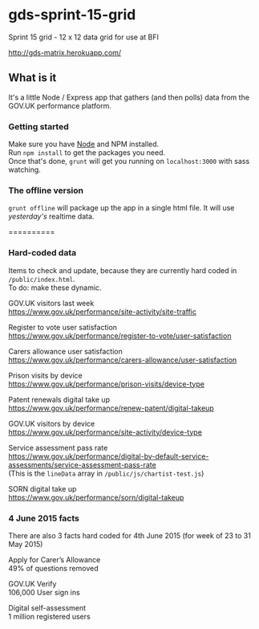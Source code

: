 # gds-sprint-15-grid
Sprint 15 grid - 12 x 12 data grid for use at BFI

http://gds-matrix.herokuapp.com/

## What is it

It's a little Node / Express app that gathers (and then polls) data from the GOV.UK performance platform.

### Getting started

Make sure you have [Node](http://nodejs.org/) and NPM installed.<br>
Run ``` npm install ``` to get the packages you need.<br>
Once that's done, ``` grunt ``` will get you running on ``` localhost:3000 ``` with sass watching.

### The offline version

```grunt offline``` will package up the app in a single html file. It will use _yesterday's_ realtime data.

==========

### Hard-coded data

Items to check and update, because they are currently hard coded in ``` /public/index.html ```.<br>
To do: make these dynamic.

GOV.UK visitors last week<br>
https://www.gov.uk/performance/site-activity/site-traffic

Register to vote user satisfaction<br>
https://www.gov.uk/performance/register-to-vote/user-satisfaction

Carers allowance user satisfaction<br>
https://www.gov.uk/performance/carers-allowance/user-satisfaction

Prison visits by device<br>
https://www.gov.uk/performance/prison-visits/device-type

Patent renewals digital take up<br>
https://www.gov.uk/performance/renew-patent/digital-takeup

GOV.UK visitors by device<br>
https://www.gov.uk/performance/site-activity/device-type

Service assessment pass rate<br>
https://www.gov.uk/performance/digital-by-default-service-assessments/service-assessment-pass-rate<br>
(This is the ``` lineData ``` array in ``` /public/js/chartist-test.js ```)

SORN digital take up<br>
https://www.gov.uk/performance/sorn/digital-takeup

### 4 June 2015 facts

There are also 3 facts hard coded for 4th June 2015 (for week of 23 to 31 May 2015)

Apply for Carer’s Allowance<br>
49% of questions removed

GOV.UK Verify<br>
106,000 User sign ins

Digital self-assessment<br>
1 million registered users
